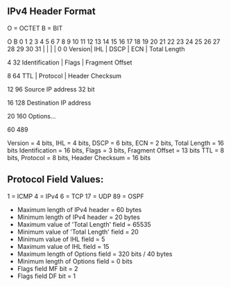 ## IPv4 Header Format

O = OCTET
B = BIT


O  B	 0 1 2 3 4 5 6 7 8 9 10 11 12 13 14 15 16 17 18 19 20 21 22 23 24 25 26 27 28 29 30 31
				|		|			    |     |
0  0     Version|  IHL  |      DSCP     | ECN |  		Total Length

4  32			Identification				  | Flags  |      Fragment Offset

8  64		TTL			|  Protocol			  |			Header Checksum

12 96								Source IP address 32 bit

16 128								Destination IP address

20 160   Options...


60 489

Version = 4 bits, IHL = 4 bits, DSCP = 6 bits, ECN = 2 bits, Total Length = 16 bits
Identification = 16 bits, Flags = 3 bits, Fragment Offset = 13 bits
TTL = 8 bits, Protocol = 8 bits, Header Checksum = 16 bits

## Protocol Field Values:

1 = ICMP
4 = IPv4
6 = TCP
17 = UDP
89 = OSPF

* Maximum length of IPv4 header = 60 bytes
* Minimum length of IPv4 header = 20 bytes
* Maximum value of 'Total Length' field = 65535
* Minimum value of 'Total Length' field = 20
* Minimum value of IHL field = 5
* Maximum value of IHL field = 15
* Maximum length of Options field = 320 bits / 40 bytes
* Minimum length of Options field = 0 bits
* Flags field MF bit = 2
* Flags field DF bit = 1